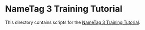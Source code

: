 # NameTag 3 Training Tutorial

This directory contains scripts for the [NameTag 3 Training
Tutorial](https://ufal.mff.cuni.cz/nametag/3/tutorial).
